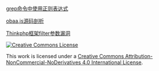 

[grep命令中使用正则表达式](/grep-regex)

[obaa.js源码剖析](/obaa)

[Thinkphp框架filter参数漏洞](/thinkphp-filter-code-vulnerability)


<a rel="license" href="http://creativecommons.org/licenses/by-nc-nd/4.0/"><img alt="Creative Commons License" style="border-width:0" src="http://xcoder.hexccc.com/cc.png"></a>
    
This work is licensed under a [Creative Commons Attribution-NonCommercial-NoDerivatives 4.0 International License](http://creativecommons.org/licenses/by-nc-nd/4.0/).
